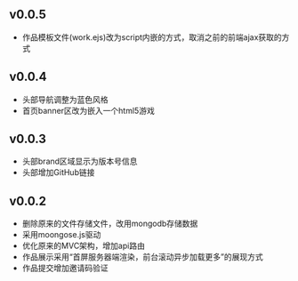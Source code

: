 ## v0.0.5

- 作品模板文件(work.ejs)改为script内嵌的方式，取消之前的前端ajax获取的方式

## v0.0.4

- 头部导航调整为蓝色风格
- 首页banner区改为嵌入一个html5游戏

## v0.0.3

- 头部brand区域显示为版本号信息
- 头部增加GitHub链接

## v0.0.2

- 删除原来的文件存储文件，改用mongodb存储数据
- 采用moongose.js驱动
- 优化原来的MVC架构，增加api路由
- 作品展示采用“首屏服务器端渲染，前台滚动异步加载更多”的展现方式
- 作品提交增加邀请码验证